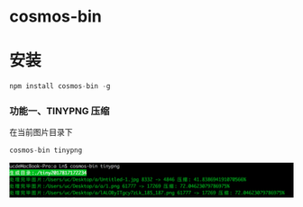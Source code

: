 cosmos-bin
======

# 安装

```javascript
npm install cosmos-bin -g
```

### 功能一、TINYPNG 压缩

在当前图片目录下

```javascript
cosmos-bin tinypng
```

![Demo](https://raw.githubusercontent.com/kinglion/cosmos-bin/c307ec34edc254dae8ed5ad386a9199f00cac1a7/tmp/1.png)
